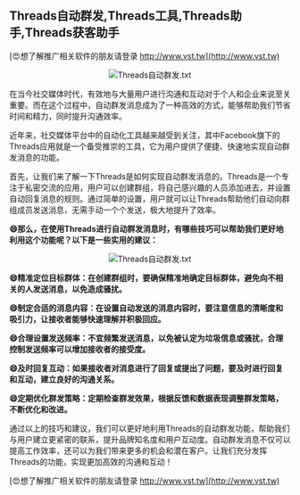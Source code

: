 ## **Threads自动群发,Threads工具,Threads助手,Threads获客助手**

[😍想了解推广相关软件的朋友请登录 http://www.vst.tw](http://www.vst.tw)

 <center><img src="https://vst.tw/MP4/tuiguang/png/8.png" alt="Threads自动群发.txt"></center>

在当今社交媒体时代，有效地与大量用户进行沟通和互动对于个人和企业来说至关重要。而在这个过程中，自动群发消息成为了一种高效的方式，能够帮助我们节省时间和精力，同时提升沟通效率。

近年来，社交媒体平台中的自动化工具越来越受到关注，其中Facebook旗下的Threads应用就是一个备受推崇的工具，它为用户提供了便捷、快速地实现自动群发消息的功能。

首先，让我们来了解一下Threads是如何实现自动群发消息的。Threads是一个专注于私密交流的应用，用户可以创建群组，将自己感兴趣的人员添加进去，并设置自动回复消息的规则。通过简单的设置，用户就可以让Threads帮助他们自动向群组成员发送消息，无需手动一个个发送，极大地提升了效率。

**😄那么，在使用Threads进行自动群发消息时，有哪些技巧可以帮助我们更好地利用这个功能呢？以下是一些实用的建议：**

 <center><img src="https://vst.tw/MP4/tuiguang/png/6.png" alt="Threads自动群发.txt"></center>

**😄精准定位目标群体：在创建群组时，要确保精准地确定目标群体，避免向不相关的人发送消息，以免造成骚扰。**

**😄制定合适的消息内容：在设置自动发送的消息内容时，要注意信息的清晰度和吸引力，让接收者能够快速理解并积极回应。**

**😄合理设置发送频率：不宜频繁发送消息，以免被认定为垃圾信息或骚扰，合理控制发送频率可以增加接收者的接受度。**

**😄及时回复互动：如果接收者对消息进行了回复或提出了问题，要及时进行回复和互动，建立良好的沟通关系。**

**😄定期优化群发策略：定期检查群发效果，根据反馈和数据表现调整群发策略，不断优化和改进。**

通过以上的技巧和建议，我们可以更好地利用Threads的自动群发功能，帮助我们与用户建立更紧密的联系，提升品牌知名度和用户互动度。自动群发消息不仅可以提高工作效率，还可以为我们带来更多的机会和潜在客户。让我们充分发挥Threads的功能，实现更加高效的沟通和互动！

[😍想了解推广相关软件的朋友请登录 http://www.vst.tw](http://www.vst.tw)



